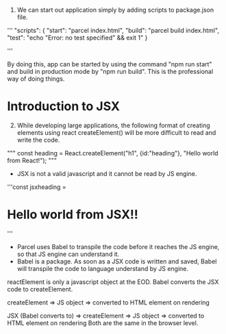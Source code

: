 1. We can start out application simply by adding scripts to package.json file.

'''
"scripts": {
    "start": "parcel index.html",
    "build": "parcel build index.html",
    "test": "echo \"Error: no test specified\" && exit 1"
  }

  '''

  By doing this, app can be started by using the command "npm run start" and build in production mode by "npm run build". This is the professional way of doing things. 

# Introduction to JSX

  2. While developing large applications, the following format of creating elements using react createElement() will be more difficult to read and write the code. 

  """
  const heading = React.createElement("h1", {id:"heading"}, "Hello world from React!");
  """
  - JSX is not a valid javascript and it cannot be read by JS engine. 

  '''const jsxheading = <h1 id="heading">Hello world from JSX!!</h1>'''
  - Parcel uses Babel to transpile the code before it reaches the JS engine, so that JS engine can understand it. 
  - Babel is a package. As soon as a JSX code is written and saved, Babel will transpile the code to language understand by JS engine. 
  
  reactElement is only a javascript object at the EOD. Babel converts the JSX code to createElement. 

  createElement => JS object => converted to HTML element on rendering

  JSX (Babel converts to) => createElement => JS object => converted to HTML element on rendering
  Both are the same in the browser level. 